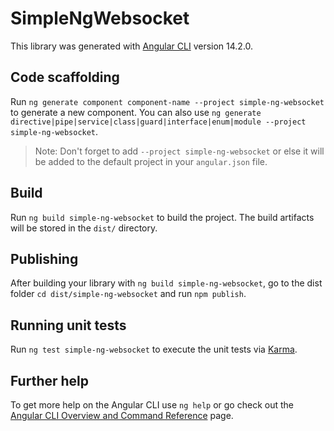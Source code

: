 # SimpleNgWebsocket

This library was generated with [Angular CLI](https://github.com/angular/angular-cli) version 14.2.0.

## Code scaffolding

Run `ng generate component component-name --project simple-ng-websocket` to generate a new component. You can also use `ng generate directive|pipe|service|class|guard|interface|enum|module --project simple-ng-websocket`.
> Note: Don't forget to add `--project simple-ng-websocket` or else it will be added to the default project in your `angular.json` file. 

## Build

Run `ng build simple-ng-websocket` to build the project. The build artifacts will be stored in the `dist/` directory.

## Publishing

After building your library with `ng build simple-ng-websocket`, go to the dist folder `cd dist/simple-ng-websocket` and run `npm publish`.

## Running unit tests

Run `ng test simple-ng-websocket` to execute the unit tests via [Karma](https://karma-runner.github.io).

## Further help

To get more help on the Angular CLI use `ng help` or go check out the [Angular CLI Overview and Command Reference](https://angular.io/cli) page.
